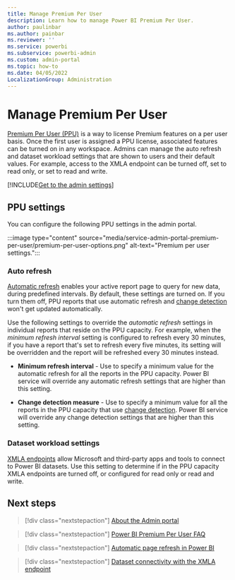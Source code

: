 ```yaml
---
title: Manage Premium Per User
description: Learn how to manage Power BI Premium Per User.
author: paulinbar
ms.author: painbar
ms.reviewer: ''
ms.service: powerbi
ms.subservice: powerbi-admin
ms.custom: admin-portal
ms.topic: how-to
ms.date: 04/05/2022
LocalizationGroup: Administration
---
```


# Manage Premium Per User

[Premium Per User (PPU)](../enterprise/service-premium-per-user-faq.yml) is a way to license Premium features on a per user basis. Once the first user is assigned a PPU license, associated features can be turned on in any workspace. Admins can manage the auto refresh and dataset workload settings that are shown to users and their default values. For example, access to the XMLA endpoint can be turned off, set to read only, or set to read and write.

[!INCLUDE[Get to the admin settings](../includes/admin-portal-settings.md)]

## PPU settings

You can configure the following PPU settings in the admin portal.

   :::image type="content" source="media/service-admin-portal-premium-per-user/premium-per-user-options.png" alt-text="Premium per user settings.":::

### Auto refresh

[Automatic refresh](./../create-reports/desktop-automatic-page-refresh.md) enables your active report page to query for new data, during predefined intervals. By default, these settings are turned on. If you turn them off, PPU reports that use automatic refresh and [change detection](./../create-reports/desktop-automatic-page-refresh.md#change-detection) won't get updated automatically.

Use the following settings to override the *automatic refresh* settings in individual reports that reside on the PPU capacity. For example, when the *minimum refresh interval* setting is configured to refresh every 30 minutes, if you have a report that's set to refresh every five minutes, its setting will be overridden and the report will be refreshed every 30 minutes instead.

* **Minimum refresh interval** - Use to specify a minimum value for the automatic refresh for all the reports in the PPU capacity. Power BI service will override any automatic refresh settings that are higher than this setting.

* **Change detection measure** - Use to specify a minimum value for all the reports in the PPU capacity that use [change detection](./../create-reports/desktop-automatic-page-refresh.md#change-detection). Power BI service will override any change detection settings that are higher than this setting.

### Dataset workload settings

[XMLA endpoints](./../enterprise/service-premium-connect-tools.md) allow Microsoft and third-party apps and tools to connect to Power BI datasets. Use this setting to determine if in the PPU capacity XMLA endpoints are turned off, or configured for read only or read and write.

## Next steps

>[!div class="nextstepaction"]
>[About the Admin portal](service-admin-portal.md)

>[!div class="nextstepaction"]
>[Power BI Premium Per User FAQ](../enterprise/service-premium-per-user-faq.yml)

>[!div class="nextstepaction"]
>[Automatic page refresh in Power BI](./../create-reports/desktop-automatic-page-refresh.md)

>[!div class="nextstepaction"]
>[Dataset connectivity with the XMLA endpoint](./../enterprise/service-premium-connect-tools.md)
